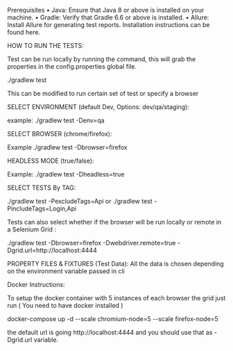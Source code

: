 Prerequisites
• Java: Ensure that Java 8 or above is installed on your machine.
• Gradle: Verify that Gradle 6.6 or above is installed.
• Allure: Install Allure for generating test reports. Installation instructions can be found here.

HOW TO RUN THE TESTS:

Test can be run locally by running the command, this will grab the properties in the config.properties global file.

./gradlew test

This can be modified to run certain set of test or specify a browser

SELECT ENVIRONMENT (default Dev, Options: dev/qa/staging):

example: ./gradlew test -Denv=qa

SELECT BROWSER (chrome/firefox):

Example ./gradlew test -Dbrowser=firefox

HEADLESS MODE (true/false):

Example:
./gradlew test -Dheadless=true

SELECT TESTS By TAG:

./gradlew test -PexcludeTags=Api
or
./gradlew test -PincludeTags=Login,Api

Tests can also select whether if the browser will be run locally or remote in a Selenium Grid :

./gradlew test -Dbrowser=firefox -Dwebdriver.remote=true -Dgrid.url=http://localhost:4444

PROPERTY FILES & FIXTURES (Test Data):
All the data is chosen depending on the environment variable passed in cli

Docker Instructions:

To setup the docker container with 5 instances of each browser the grid just run ( You need to have docker installed )

docker-compose up -d --scale chromium-node=5 --scale firefox-node=5

the default url is going http://localhost:4444 and you should use that as -Dgrid.url variable.


